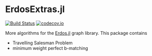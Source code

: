 # ErdosExtras.jl

[![Build Status](https://travis-ci.org/CarloLucibello/ErdosExtras.jl.svg?branch=master)](https://travis-ci.org/CarloLucibello/ErdosExtras.jl)
[![codecov.io](http://codecov.io/github/CarloLucibello/ErdosExtras.jl/coverage.svg?branch=master)](http://codecov.io/github/CarloLucibello/ErdosExtras.jl?branch=master)

More algorithms for the [Erdos.jl](https://github.com/CarloLucibello/Erdos.jl) graph library.
This package contains

- Travelling Salesman Problem
- minimum weight perfect b-matching
